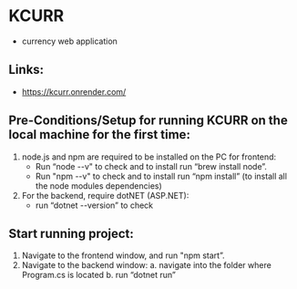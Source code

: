 # KCURR
- currency web application

## Links:
- https://kcurr.onrender.com/

## Pre-Conditions/Setup for running KCURR on the local machine for the first time:
1. node.js and npm are required to be installed on the PC for frontend:
    - Run “node --v" to check and to install run “brew install node”.
    - Run "npm --v" to check and to install run “npm install” (to install all the node modules dependencies)
2. For the backend, require dotNET (ASP.NET):
    - run “dotnet --version” to check

## Start running project:
1. Navigate to the frontend window, and run "npm start”.
2. Navigate to the backend window:
    a. navigate into the folder where Program.cs is located
    b. run “dotnet run”
